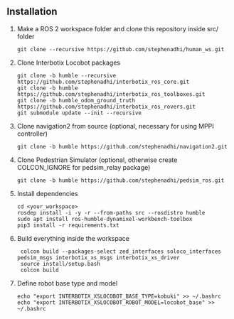 ## Installation
1. Make a ROS 2 workspace folder and clone this repository inside src/ folder
    ```
    git clone --recursive https://github.com/stephenadhi/human_ws.git
    ```
2. Clone Interbotix Locobot packages
    ```
    git clone -b humble --recursive https://github.com/stephenadhi/interbotix_ros_core.git
    git clone -b humble https://github.com/stephenadhi/interbotix_ros_toolboxes.git
    git clone -b humble_odom_ground_truth https://github.com/stephenadhi/interbotix_ros_rovers.git
    git submodule update --init --recursive
    ```
2. Clone navigation2 from source (optional, necessary for using MPPI controller)
    ```
    git clone -b humble https://github.com/stephenadhi/navigation2.git
    ```

3. Clone Pedestrian Simulator (optional, otherwise create COLCON_IGNORE for pedsim_relay package)
    ```
    git clone -b humble https://github.com/stephenadhi/pedsim_ros.git
    ```
4. Install dependencies
    ```
    cd <your_workspace>
    rosdep install -i -y -r --from-paths src --rosdistro humble
    sudo apt install ros-humble-dynamixel-workbench-toolbox
    pip3 install -r requirements.txt
    ```

5. Build everything inside the workspace
   ```
    colcon build --packages-select zed_interfaces soloco_interfaces pedsim_msgs interbotix_xs_msgs interbotix_xs_driver
    source install/setup.bash
    colcon build
   ```

6. Define robot base type and model
   ```
   echo "export INTERBOTIX_XSLOCOBOT_BASE_TYPE=kobuki" >> ~/.bashrc
   echo "export INTERBOTIX_XSLOCOBOT_ROBOT_MODEL=locobot_base" >> ~/.bashrc
